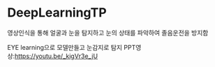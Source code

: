 # DeepLearningTP
영상인식을 통해 얼굴과 눈을 탐지하고
눈의 상태를 파악하여 졸음운전을 방지함

EYE learning으로 모델만들고 눈감지로 탐지
PPT영상:https://youtu.be/_kigVr3e_jU

